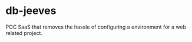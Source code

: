 # db-jeeves
POC SaaS that removes the hassle of configuring a environment for a web related project.
